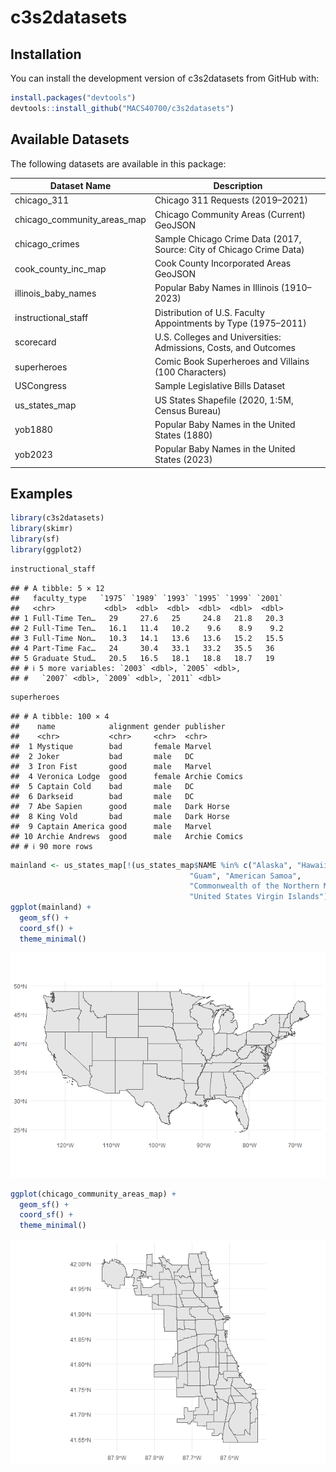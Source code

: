 c3s2datasets
================

## Installation

You can install the development version of c3s2datasets from GitHub
with:

``` r
install.packages("devtools")
devtools::install_github("MACS40700/c3s2datasets")
```

## Available Datasets

The following datasets are available in this package:

| Dataset Name | Description |
|----|----|
| chicago_311 | Chicago 311 Requests (2019–2021) |
| chicago_community_areas_map | Chicago Community Areas (Current) GeoJSON |
| chicago_crimes | Sample Chicago Crime Data (2017, Source: City of Chicago Crime Data) |
| cook_county_inc_map | Cook County Incorporated Areas GeoJSON |
| illinois_baby_names | Popular Baby Names in Illinois (1910–2023) |
| instructional_staff | Distribution of U.S. Faculty Appointments by Type (1975–2011) |
| scorecard | U.S. Colleges and Universities: Admissions, Costs, and Outcomes |
| superheroes | Comic Book Superheroes and Villains (100 Characters) |
| USCongress | Sample Legislative Bills Dataset |
| us_states_map | US States Shapefile (2020, 1:5M, Census Bureau) |
| yob1880 | Popular Baby Names in the United States (1880) |
| yob2023 | Popular Baby Names in the United States (2023) |

## Examples

``` r
library(c3s2datasets)
library(skimr)
library(sf)
library(ggplot2)
```

``` r
instructional_staff
```

    ## # A tibble: 5 × 12
    ##   faculty_type   `1975` `1989` `1993` `1995` `1999` `2001`
    ##   <chr>           <dbl>  <dbl>  <dbl>  <dbl>  <dbl>  <dbl>
    ## 1 Full-Time Ten…   29     27.6   25     24.8   21.8   20.3
    ## 2 Full-Time Ten…   16.1   11.4   10.2    9.6    8.9    9.2
    ## 3 Full-Time Non…   10.3   14.1   13.6   13.6   15.2   15.5
    ## 4 Part-Time Fac…   24     30.4   33.1   33.2   35.5   36  
    ## 5 Graduate Stud…   20.5   16.5   18.1   18.8   18.7   19  
    ## # ℹ 5 more variables: `2003` <dbl>, `2005` <dbl>,
    ## #   `2007` <dbl>, `2009` <dbl>, `2011` <dbl>

``` r
superheroes
```

    ## # A tibble: 100 × 4
    ##    name            alignment gender publisher    
    ##    <chr>           <chr>     <chr>  <chr>        
    ##  1 Mystique        bad       female Marvel       
    ##  2 Joker           bad       male   DC           
    ##  3 Iron Fist       good      male   Marvel       
    ##  4 Veronica Lodge  good      female Archie Comics
    ##  5 Captain Cold    bad       male   DC           
    ##  6 Darkseid        bad       male   DC           
    ##  7 Abe Sapien      good      male   Dark Horse   
    ##  8 King Vold       bad       male   Dark Horse   
    ##  9 Captain America good      male   Marvel       
    ## 10 Archie Andrews  good      male   Archie Comics
    ## # ℹ 90 more rows

``` r
mainland <- us_states_map[!(us_states_map$NAME %in% c("Alaska", "Hawaii", "Puerto Rico",
                                        "Guam", "American Samoa", 
                                        "Commonwealth of the Northern Mariana Islands", 
                                        "United States Virgin Islands")), ]
ggplot(mainland) +
  geom_sf() +
  coord_sf() +
  theme_minimal()
```

![](README_files/figure-gfm/unnamed-chunk-4-1.png)<!-- -->

``` r
ggplot(chicago_community_areas_map) +
  geom_sf() +
  coord_sf() +
  theme_minimal()
```

![](README_files/figure-gfm/unnamed-chunk-5-1.png)<!-- -->

